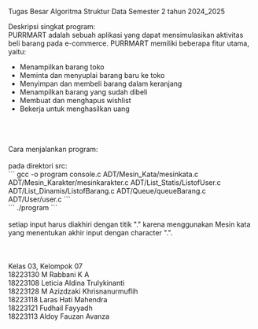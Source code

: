 Tugas Besar Algoritma Struktur Data
Semester 2 tahun 2024_2025

Deskripsi singkat program: <br />
PURRMART adalah sebuah aplikasi yang dapat mensimulasikan aktivitas beli barang pada e-commerce. PURRMART memiliki beberapa fitur utama, yaitu: <br />
- Menampilkan barang toko <br />
- Meminta dan menyuplai barang baru ke toko <br />
- Menyimpan dan membeli barang dalam keranjang <br />
- Menampilkan barang yang sudah dibeli <br />
- Membuat dan menghapus wishlist <br />
- Bekerja untuk menghasilkan uang <br />
<br />
<br />
<br />  
Cara menjalankan program: <br /> 
<br />
pada direktori src: <br />
```
gcc -o program console.c ADT/Mesin_Kata/mesinkata.c ADT/Mesin_Karakter/mesinkarakter.c ADT/List_Statis/ListofUser.c ADT/List_Dinamis/ListofBarang.c ADT/Queue/queueBarang.c ADT/User/user.c
```
<br />
```
./program
```
<br />
<br />
setiap input harus diakhiri dengan titik "." karena menggunakan Mesin kata yang menentukan akhir input dengan character ".". <br />
<br />
<br />
<br />
Kelas 03, Kelompok 07 <br />
18223130	M Rabbani K A <br />
18223108	Leticia Aldina Trulykinanti <br />
18223128	M Azizdzaki Khrisnanurmuflih <br />
18223118	Laras Hati Mahendra <br />
18223121	Fudhail Fayyadh <br />
18223113	Aldoy Fauzan Avanza <br />
